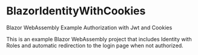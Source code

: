 # BlazorIdentityWithCookies

Blazor WebAssembly Example Authorization with Jwt and Cookies

This is an example Blazor WebAssembly project that includes Identity
with Roles and automatic redirection to the login page when not authorized.
